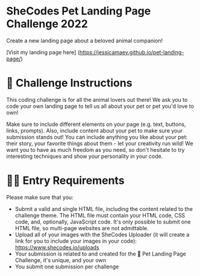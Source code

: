 # SheCodes Pet Landing Page Challenge 2022
Create a new landing page about a beloved animal companion!

[Visit my landing page here] (https://jessicamaev.github.io/pet-landing-page/)

# 📖 Challenge Instructions
This coding challenge is for all the animal lovers out there! We ask you to code your own landing page to tell us all about your pet or pet you'd love to own!

Make sure to include different elements on your page (e.g. text, buttons, links, prompts). Also, include content about your pet to make sure your submission stands out! You can include anything you like about your pet: their story, your favorite things about them - let your creativity run wild! We want you to have as much freedom as you need, so don't hesitate to try interesting techniques and show your personality in your code. 

# 👩‍💻 Entry Requirements
Please make sure that you:
- Submit a valid and single HTML file, including the content related to the challenge theme. The HTML file must contain your HTML code, CSS code, and, optionally, JavaScript code. It's only possible to submit one HTML file, so multi-page websites are not admittable.
- Upload all of your images with the SheCodes Uploader (it will create a link for you to include your images in your code):
https://www.shecodes.io/uploads
- Your submission is related to and created for the 🐾 Pet Landing Page Challenge, it's unique, and your own
- You submit one submission per challenge

